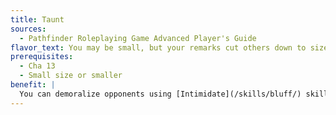 ```yaml
---
title: Taunt
sources:
  - Pathfinder Roleplaying Game Advanced Player's Guide
flavor_text: You may be small, but your remarks cut others down to size.
prerequisites:
  - Cha 13
  - Small size or smaller
benefit: |
  You can demoralize opponents using [Intimidate](/skills/bluff/) skill description for details) and take no skill check penalty for being smaller than your target.
---
```


